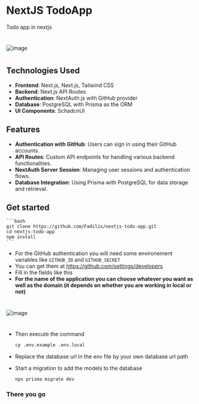 # NextJS TodoApp
Todo app in nextjs
#
![image](https://github.com/Fadilix/nextjs-todo-app/assets/121851593/52569bd1-16ee-41ea-8731-0999fb81d930)
#


## Technologies Used
- **Frontend**: Next.js, Next.js, Tailwind CSS
- **Backend**: Next.js API Routes
- **Authentication**: NextAuth.js with GitHub provider
- **Database**: PostgreSQL with Prisma as the ORM
- **UI Components**: SchadcnUI

## Features
- **Authentication with GitHub**: Users can sign in using their GitHub accounts.
- **API Routes**: Custom API endpoints for handling various backend functionalities.
- **NextAuth Server Session**: Managing user sessions and authentication flows.
- **Database Integration**: Using Prisma with PostgreSQL for data storage and retrieval.

## Get started
    ```bash
    git clone https://github.com/Fadilix/nextjs-todo-app.git
    cd nextjs-todo-app
    npm install
    ```

- For the GitHub authentication you will need some environement variables like `GITHUB_ID` and `GITHUB_SECRET`
-   You can get them at https://github.com/settings/developers
- Fill in the fields like this
- **For the name of the application you can choose whatever you want as well as the domain (it depends on whether you are working in local or not)**

#
![image](https://github.com/Fadilix/nextjs-todo-app/assets/121851593/7522905e-2ca3-4d31-ba59-bacad22c28f0)
#

-   Then execute the command
    ```bash
    cp .env.example .env.local
    ```
- Replace the database url in the env file by your own database url path
- Start a migration to add the models to the database
    
    ```bash
    npx prisma migrate dev
    ```

### There you go
